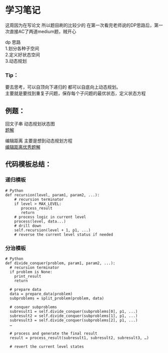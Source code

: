 # 学习笔记
这周因为在写论文  所以题目刷的比较少的
在第一次看完老师说的DP思路后，第一次直接AC了两道medium题，贼开心

dp 思路    
 1.划分各种子空间   
 2.定义好状态空间   
 3.动态规划
 
### Tip：
要去思考，可以自顶向下递归的 都可以自底向上动态规划。     
主要就是要找到重复子问题，保存每个子问题的最优状态，定义状态方程

## 例题：
回文子串 动态规划状态图   
[题解](https://leetcode-cn.com/problems/palindromic-substrings/solution/shou-hua-tu-jie-dong-tai-gui-hua-si-lu-by-hyj8/)   

编辑距离 主要是想到动态规划方程   
[编辑距离优秀题解](https://leetcode-cn.com/problems/edit-distance/solution/zi-di-xiang-shang-he-zi-ding-xiang-xia-by-powcai-3/)   

## 代码模板总结：

### 递归模板 
```
# Python
def recursion(level, param1, param2, ...): 
    # recursion terminator 
    if level > MAX_LEVEL: 
	   process_result 
	   return 
    # process logic in current level 
    process(level, data...) 
    # drill down 
    self.recursion(level + 1, p1, ...) 
    # reverse the current level status if needed
```

### 分治模板 
```
# Python
def divide_conquer(problem, param1, param2, ...): 
  # recursion terminator 
  if problem is None: 
	print_result 
	return 

  # prepare data 
  data = prepare_data(problem) 
  subproblems = split_problem(problem, data) 

  # conquer subproblems 
  subresult1 = self.divide_conquer(subproblems[0], p1, ...) 
  subresult2 = self.divide_conquer(subproblems[1], p1, ...) 
  subresult3 = self.divide_conquer(subproblems[2], p1, ...) 
  …

  # process and generate the final result 
  result = process_result(subresult1, subresult2, subresult3, …)
	
  # revert the current level states
```


